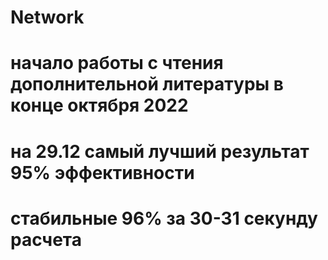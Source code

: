 # Network
# начало работы с чтения дополнительной литературы в конце октября 2022
# на 29.12 самый лучший результат 95% эффективности
# стабильные 96% за 30-31 секунду расчета

